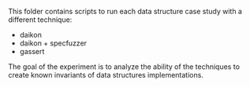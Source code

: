 This folder contains scripts to run each data structure case study with a different technique:
* daikon
* daikon + specfuzzer
* gassert

The goal of the experiment is to analyze the ability of the techniques to create known invariants of data structures implementations. 

